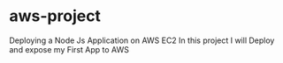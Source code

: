 # aws-project
Deploying a Node Js Application on AWS EC2
In this project I will Deploy and expose my First App to AWS
